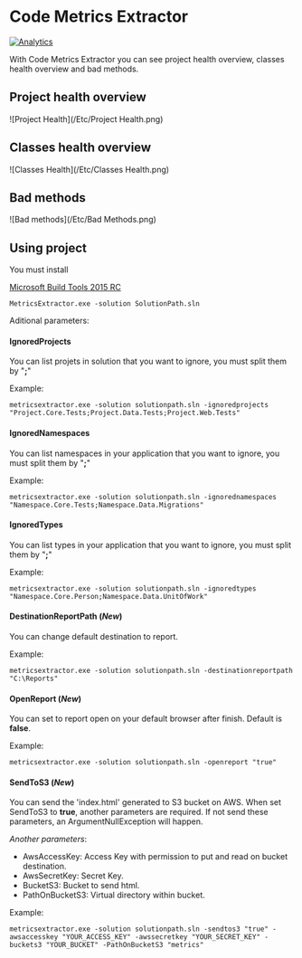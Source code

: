 Code Metrics Extractor
====================
[![Analytics](https://ga-beacon.appspot.com/UA-63314381-2/CodeMetricsExtractor/README)](https://github.com/AlbertoMonteiro/CodeMetricsExtractor)

With Code Metrics Extractor you can see project health overview, classes health overview and bad methods.


## Project health overview

![Project Health](/Etc/Project Health.png)

## Classes health overview

![Classes Health](/Etc/Classes Health.png)

## Bad methods

![Bad methods](/Etc/Bad Methods.png)

Using project
-------------------
You must install

[Microsoft Build Tools 2015 RC](http://www.microsoft.com/en-us/download/details.aspx?id=46882&WT.mc_id=rss_alldownloads_all)


````
MetricsExtractor.exe -solution SolutionPath.sln
````

Aditional parameters:

#### IgnoredProjects 
You can list projets in solution that you want to ignore, you must split them by "**;**"

Example:

````
metricsextractor.exe -solution solutionpath.sln -ignoredprojects "Project.Core.Tests;Project.Data.Tests;Project.Web.Tests"
````

#### IgnoredNamespaces 
You can list namespaces in your application that you want to ignore, you must split them by "**;**"

Example:

````
metricsextractor.exe -solution solutionpath.sln -ignorednamespaces "Namespace.Core.Tests;Namespace.Data.Migrations"
````

#### IgnoredTypes 
You can list types in your application that you want to ignore, you must split them by "**;**"

Example:

````
metricsextractor.exe -solution solutionpath.sln -ignoredtypes "Namespace.Core.Person;Namespace.Data.UnitOfWork"
````

#### DestinationReportPath (*New*)
You can change default destination to report.

Example:

````
metricsextractor.exe -solution solutionpath.sln -destinationreportpath "C:\Reports"
````

#### OpenReport (*New*)

You can set to report open on your default browser after finish. Default is **false**.

Example:

````
metricsextractor.exe -solution solutionpath.sln -openreport "true"
````

#### SendToS3 (*New*)

You can send the 'index.html' generated to S3 bucket on AWS. When set SendToS3 to **true**, another parameters are required. If not send these parameters, 
an ArgumentNullException will happen.

*Another parameters*:
- AwsAccessKey: Access Key with permission to put and read on bucket destination.
- AwsSecretKey: Secret Key.
- BucketS3: Bucket to send html.
- PathOnBucketS3: Virtual directory within bucket.

Example:

````
metricsextractor.exe -solution solutionpath.sln -sendtos3 "true" -awsaccesskey "YOUR_ACCESS_KEY" -awssecretkey "YOUR_SECRET_KEY" -buckets3 "YOUR_BUCKET" -PathOnBucketS3 "metrics"
````
